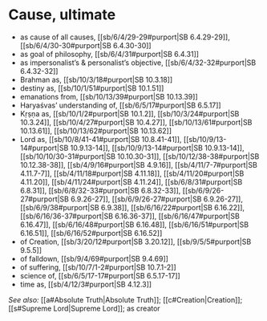 # Cause, ultimate

* as cause of all causes, [[sb/6/4/29-29#purport|SB 6.4.29-29]], [[sb/6/4/30-30#purport|SB 6.4.30-30]]
* as goal of philosophy, [[sb/6/4/31#purport|SB 6.4.31]]
* as impersonalist’s & personalist’s objective, [[sb/6/4/32-32#purport|SB 6.4.32-32]]
* Brahman as, [[sb/10/3/18#purport|SB 10.3.18]]
* destiny as, [[sb/10/1/51#purport|SB 10.1.51]]
* emanations from, [[sb/10/13/39#purport|SB 10.13.39]]
* Haryaśvas’ understanding of, [[sb/6/5/17#purport|SB 6.5.17]]
* Kṛṣṇa as, [[sb/10/1/2#purport|SB 10.1.2]], [[sb/10/3/24#purport|SB 10.3.24]], [[sb/10/4/27#purport|SB 10.4.27]], [[sb/10/13/61#purport|SB 10.13.61]], [[sb/10/13/62#purport|SB 10.13.62]]
* Lord as, [[sb/10/8/41-41#purport|SB 10.8.41-41]], [[sb/10/9/13-14#purport|SB 10.9.13-14]], [[sb/10/9/13-14#purport|SB 10.9.13-14]], [[sb/10/10/30-31#purport|SB 10.10.30-31]], [[sb/10/12/38-38#purport|SB 10.12.38-38]], [[sb/4/9/16#purport|SB 4.9.16]], [[sb/4/11/7-7#purport|SB 4.11.7-7]], [[sb/4/11/18#purport|SB 4.11.18]], [[sb/4/11/20#purport|SB 4.11.20]], [[sb/4/11/24#purport|SB 4.11.24]], [[sb/6/8/31#purport|SB 6.8.31]], [[sb/6/8/32-33#purport|SB 6.8.32-33]], [[sb/6/9/26-27#purport|SB 6.9.26-27]], [[sb/6/9/26-27#purport|SB 6.9.26-27]], [[sb/6/9/38#purport|SB 6.9.38]], [[sb/6/16/22#purport|SB 6.16.22]], [[sb/6/16/36-37#purport|SB 6.16.36-37]], [[sb/6/16/47#purport|SB 6.16.47]], [[sb/6/16/48#purport|SB 6.16.48]], [[sb/6/16/51#purport|SB 6.16.51]], [[sb/6/16/52#purport|SB 6.16.52]]
* of Creation, [[sb/3/20/12#purport|SB 3.20.12]], [[sb/9/5/5#purport|SB 9.5.5]]
* of falldown, [[sb/9/4/69#purport|SB 9.4.69]]
* of suffering, [[sb/10/7/1-2#purport|SB 10.7.1-2]]
* science of, [[sb/6/5/17-17#purport|SB 6.5.17-17]]
* time as, [[sb/4/12/3#purport|SB 4.12.3]]

*See also:* [[a#Absolute Truth|Absolute Truth]]; [[c#Creation|Creation]]; [[s#Supreme Lord|Supreme Lord]]; as creator
